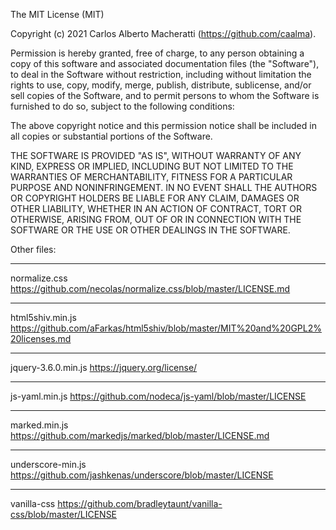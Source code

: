 The MIT License (MIT)

Copyright (c) 2021 Carlos Alberto Macheratti (https://github.com/caalma).

Permission is hereby granted, free of charge, to any person obtaining a copy
of this software and associated documentation files (the "Software"), to deal
in the Software without restriction, including without limitation the rights
to use, copy, modify, merge, publish, distribute, sublicense, and/or sell
copies of the Software, and to permit persons to whom the Software is
furnished to do so, subject to the following conditions:

The above copyright notice and this permission notice shall be included in all
copies or substantial portions of the Software.

THE SOFTWARE IS PROVIDED "AS IS", WITHOUT WARRANTY OF ANY KIND, EXPRESS OR
IMPLIED, INCLUDING BUT NOT LIMITED TO THE WARRANTIES OF MERCHANTABILITY,
FITNESS FOR A PARTICULAR PURPOSE AND NONINFRINGEMENT. IN NO EVENT SHALL THE
AUTHORS OR COPYRIGHT HOLDERS BE LIABLE FOR ANY CLAIM, DAMAGES OR OTHER
LIABILITY, WHETHER IN AN ACTION OF CONTRACT, TORT OR OTHERWISE, ARISING FROM,
OUT OF OR IN CONNECTION WITH THE SOFTWARE OR THE USE OR OTHER DEALINGS IN THE
SOFTWARE.


Other files:

---------------------------------------

normalize.css
https://github.com/necolas/normalize.css/blob/master/LICENSE.md

---------------------------------------

html5shiv.min.js
https://github.com/aFarkas/html5shiv/blob/master/MIT%20and%20GPL2%20licenses.md

---------------------------------------

jquery-3.6.0.min.js
https://jquery.org/license/

---------------------------------------

js-yaml.min.js
https://github.com/nodeca/js-yaml/blob/master/LICENSE

---------------------------------------

marked.min.js
https://github.com/markedjs/marked/blob/master/LICENSE.md

---------------------------------------

underscore-min.js
https://github.com/jashkenas/underscore/blob/master/LICENSE

---------------------------------------

vanilla-css
https://github.com/bradleytaunt/vanilla-css/blob/master/LICENSE